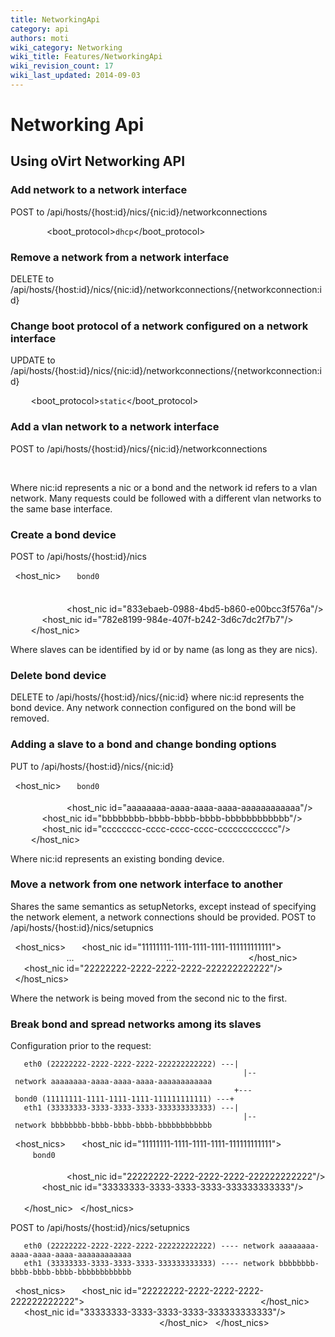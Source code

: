 ```yaml
---
title: NetworkingApi
category: api
authors: moti
wiki_category: Networking
wiki_title: Features/NetworkingApi
wiki_revision_count: 17
wiki_last_updated: 2014-09-03
---
```


# Networking Api

## Using oVirt Networking API

### Add network to a network interface

POST to /api/hosts/{host:id}/nics/{nic:id}/networkconnections

` `<networkconnection>
`   `<network id="..."/>
`   `<boot_protocol>`dhcp`</boot_protocol>
` `</networkconnection>

### Remove a network from a network interface

DELETE to /api/hosts/{host:id}/nics/{nic:id}/networkconnections/{networkconnection:id}

### Change boot protocol of a network configured on a network interface

UPDATE to /api/hosts/{host:id}/nics/{nic:id}/networkconnections/{networkconnection:id}

` `<networkconnection>
`   `<boot_protocol>`static`</boot_protocol>
`   `<ip address="10.0.0.15" netmask="255.255.255.0" gateway="10.0.0.254"/>
` `</networkconnection>

### Add a vlan network to a network interface

POST to /api/hosts/{host:id}/nics/{nic:id}/networkconnections

` `<networkconnection>
`   `<network id="..."/>
` `</networkconnection>

Where nic:id represents a nic or a bond and the network id refers to a vlan network.
Many requests could be followed with a different vlan networks to the same base interface.

### Create a bond device

POST to /api/hosts/{host:id}/nics

` `<host_nic>
`   `<name>`bond0`</name>
`   `<bonding>
`     `<options>
`       `<option name="mode" value="1" type="Active-Backup"/>
`       `<option name="miimon" value="100"/>
`     `</options>
`     `<slaves>
`       `<host_nic id="833ebaeb-0988-4bd5-b860-e00bcc3f576a"/>
`       `<host_nic id="782e8199-984e-407f-b242-3d6c7dc2f7b7"/>
`     `</slaves>
`   `</bonding>
` `</host_nic>

Where slaves can be identified by id or by name (as long as they are nics).

### Delete bond device

DELETE to /api/hosts/{host:id}/nics/{nic:id}
where nic:id represents the bond device. Any network connection configured on the bond will be removed.

### Adding a slave to a bond and change bonding options

PUT to /api/hosts/{host:id}/nics/{nic:id}

` `<host_nic>
`   `<name>`bond0`</name>
`   `<bonding>
`     `<options>
`       `<option name="mode" value="2"/>
`     `</options>
`     `<slaves>
`       `<host_nic id="aaaaaaaa-aaaa-aaaa-aaaa-aaaaaaaaaaaa"/>
`       `<host_nic id="bbbbbbbb-bbbb-bbbb-bbbb-bbbbbbbbbbbb"/>
`       `<host_nic id="cccccccc-cccc-cccc-cccc-cccccccccccc"/>
`     `</slaves>
`   `</bonding>
` `</host_nic>

Where nic:id represents an existing bonding device.

### Move a network from one network interface to another

Shares the same semantics as setupNetorks, except instead of specifying the network element, a network connections should be provided.
POST to /api/hosts/{host:id}/nics/setupnics

` `<host_nics>
`   `<host_nic id="11111111-1111-1111-1111-111111111111">
`     `<networkconnections>
`       `<networkconnection>
               ...
`       `</networkconnection>
`       `<networkconnection>
               ...
`       `</networkconnection>
`     `</networkconnections>
`   `</host_nic>
`   `<host_nic id="22222222-2222-2222-2222-222222222222"/>
` `</host_nics>

Where the network is being moved from the second nic to the first.

### Break bond and spread networks among its slaves

Configuration prior to the request:

       eth0 (22222222-2222-2222-2222-222222222222) ---|                                                    |-- network aaaaaaaa-aaaa-aaaa-aaaa-aaaaaaaaaaaa
                                                      +--- bond0 (11111111-1111-1111-1111-111111111111) ---+
       eth1 (33333333-3333-3333-3333-333333333333) ---|                                                    |-- network bbbbbbbb-bbbb-bbbb-bbbb-bbbbbbbbbbbb
` `<host_nics>
`   `<host_nic id="11111111-1111-1111-1111-111111111111">
`     `<name>`bond0`</name>
`     `<bonding>
`       `<options>
`         `<option name="mode" value="2"/>
`       `</options>
`     `<slaves>
`       `<host_nic id="22222222-2222-2222-2222-222222222222"/>
`       `<host_nic id="33333333-3333-3333-3333-333333333333"/>
`     `</slaves>
`     `<networkconnections>
`       `<networkconnection>
`         `<network id="aaaaaaaa-aaaa-aaaa-aaaa-aaaaaaaaaaaa"/>
`       `</networkconnection>
`       `<networkconnection>
`         `<network id="bbbbbbbb-bbbb-bbbb-bbbb-bbbbbbbbbbbb"/>
`       `</networkconnection>
`     `</networkconnections>
`   `</host_nic>
` `</host_nics>

POST to /api/hosts/{host:id}/nics/setupnics

       eth0 (22222222-2222-2222-2222-222222222222) ---- network aaaaaaaa-aaaa-aaaa-aaaa-aaaaaaaaaaaa
       eth1 (33333333-3333-3333-3333-333333333333) ---- network bbbbbbbb-bbbb-bbbb-bbbb-bbbbbbbbbbbb

` `<host_nics>
`   `<host_nic id="22222222-2222-2222-2222-222222222222">
`     `<networkconnections>
`       `<networkconnection>
`         `<network id="aaaaaaaa-aaaa-aaaa-aaaa-aaaaaaaaaaaa"/>
`       `</networkconnection>
`     `</networkconnections>
`   `</host_nic>
`   `<host_nic id="33333333-3333-3333-3333-333333333333"/>
`     `<networkconnections>
`       `<networkconnection>
`         `<network id="bbbbbbbb-bbbb-bbbb-bbbb-bbbbbbbbbbbb"/>
`       `</networkconnection>
`     `</networkconnections>
`   `</host_nic>
` `</host_nics>

